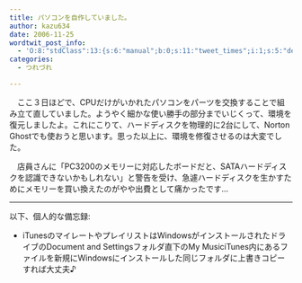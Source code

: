 ```yaml
---
title: パソコンを自作していました。
author: kazu634
date: 2006-11-25
wordtwit_post_info:
  - 'O:8:"stdClass":13:{s:6:"manual";b:0;s:11:"tweet_times";i:1;s:5:"delay";i:0;s:7:"enabled";i:1;s:10:"separation";s:2:"60";s:7:"version";s:3:"3.7";s:14:"tweet_template";b:0;s:6:"status";i:2;s:6:"result";a:0:{}s:13:"tweet_counter";i:2;s:13:"tweet_log_ids";a:1:{i:0;i:2659;}s:9:"hash_tags";a:0:{}s:8:"accounts";a:1:{i:0;s:7:"kazu634";}}'
categories:
  - つれづれ

---
```

<div class="section">
<p>
    　ここ３日ほどで、CPUだけがいかれたパソコンをパーツを交換することで組み立て直していました。ようやく細かな使い勝手の部分までいじくって、環境を復元しましたよ。これにこりて、ハードディスクを物理的に2台にして、Norton Ghostでも使おうと思います。思った以上に、環境を修復させるのは大変でした。
</p>
  
<p>
    　店員さんに「PC3200のメモリーに対応したボードだと、SATAハードディスクを認識できないかもしれない」と警告を受け、急遽ハードディスクを生かすためにメモリーを買い換えたのがやや出費として痛かったです…
</p>
  
<hr />
  
<p>
    以下、個人的な備忘録:
</p>
  
<ul>
<li>
      iTunesのマイレートやプレイリストはWindowsがインストールされたドライブのDocument and Settingsフォルダ直下のMy MusiciTunes内にあるファイルを新規にWindowsにインストールした同じフォルダに上書きコピーすれば大丈夫♪
</li>
</ul>
</div>
